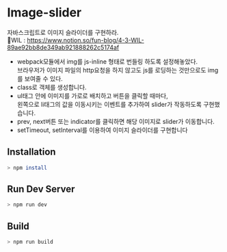 # Image-slider

자바스크립트로 이미지 슬라이더를 구현하라. <br>
📕WIL : https://www.notion.so/fun-blog/4-3-WIL-89ae92bb8de349ab921888262c5174af

- webpack모듈에서 img를 js-inline 형태로 번들링 하도록 설정해놓았다.<br>
  브라우저가 이미지 파일의 http요청을 하지 않고도 js를 로딩하는 것만으로도 img를 보여줄 수 있다.
- class로 객체를 생성합니다.
- ul태그 안에 이미지를 가로로 배치하고 버튼을 클릭할 때마다, <br>
  왼쪽으로 li태그의 값을 이동시키는 이벤트를 추가하여 slider가 작동하도록 구현했습니다. 
- prev, next버튼 또는 indicator를 클릭하면 해당 이미지로 slider가 이동합니다.  
- setTimeout, setInterval를 이용하여 이미지 슬라이더를 구현합니다

## Installation

```bash
> npm install
```

## Run Dev Server

```bash
> npm run dev
```

## Build

```bash
> npm run build
```
